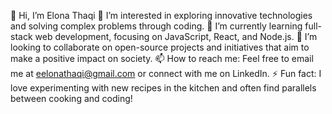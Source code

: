 
👋 Hi, I’m Elona Thaqi
👀 I’m interested in exploring innovative technologies and solving complex problems through coding.
🌱 I’m currently learning full-stack web development, focusing on JavaScript, React, and Node.js.
💞️ I’m looking to collaborate on open-source projects and initiatives that aim to make a positive impact on society.
📫 How to reach me: Feel free to email me at eelonathaqi@gmail.com or connect with me on LinkedIn.
⚡ Fun fact: I love experimenting with new recipes in the kitchen and often find parallels between cooking and coding!

<!---
eelona/eelona is a ✨ special ✨ repository because its `README.md` (this file) appears on your GitHub profile.
You can click the Preview link to take a look at your changes.
--->
